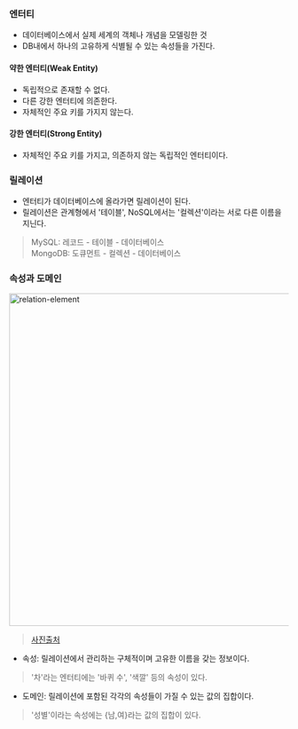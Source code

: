 ### 엔터티
- 데이터베이스에서 실제 세계의 객체나 개념을 모델링한 것<br>
- DB내에서 하나의 고유하게 식별될 수 있는 속성들을 가진다.<br>

#### 약한 엔터티(Weak Entity)
- 독립적으로 존재할 수 없다.<br>
- 다른 강한 엔터티에 의존한다.<br>
- 자체적인 주요 키를 가지지 않는다.<br>

#### 강한 엔터티(Strong Entity)
- 자체적인 주요 키를 가지고, 의존하지 않는 독립적인 엔터티이다.<br>

### 릴레이션
- 엔터티가 데이터베이스에 올라가면 릴레이션이 된다.<br>
- 릴레이션은 관계형에서 '테이블', NoSQL에서는 '컬렉션'이라는 서로 다른 이름을 지닌다.<br>
>MySQL: 레코드 - 테이블 - 데이터베이스 <br>
>MongoDB: 도큐먼트 - 컬렉션 - 데이터베이스 <br>

### 속성과 도메인
<img width="600" alt="relation-element" src="https://github.com/user-attachments/assets/5fa42eea-0bfc-47fe-8126-0d24a84a333f" /><br>
>[사진출처](https://many258.github.io/study/database-relationship/)<br>
- 속성: 릴레이션에서 관리하는 구체적이며 고유한 이름을 갖는 정보이다. <br>
>'차'라는 엔터티에는 '바퀴 수', '색깔' 등의 속성이 있다. <br>
- 도메인: 릴레이션에 포함된 각각의 속성들이 가질 수 있는 값의 집합이다. <br>
>'성별'이라는 속성에는 {남,여}라는 값의 집합이 있다. <br>
